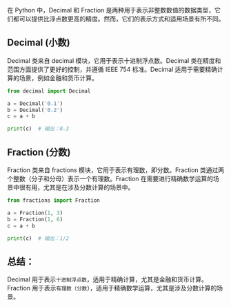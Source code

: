 在 Python 中，Decimal 和 Fraction 是两种用于表示非整数数值的数据类型，它们都可以提供比浮点数更高的精度。然而，它们的表示方式和适用场景有所不同。

## Decimal (小数)

Decimal 类来自 decimal 模块，它用于表示十进制浮点数。Decimal 类在精度和范围方面提供了更好的控制，并遵循 IEEE 754 标准。Decimal 适用于需要精确计算的场景，例如金融和货币计算。

```Python
from decimal import Decimal

a = Decimal('0.1')
b = Decimal('0.2')
c = a + b

print(c)  # 输出：0.3


```

## Fraction (分数)

Fraction 类来自 fractions 模块，它用于表示有理数，即分数。Fraction 类通过两个整数（分子和分母）表示一个有理数。Fraction 在需要进行精确数学运算的场景中很有用，尤其是在涉及分数计算的场景中。

```python
from fractions import Fraction

a = Fraction(1, 3)
b = Fraction(1, 6)
c = a + b

print(c)  # 输出：1/2

```

## 总结：

Decimal 用于表示`十进制浮点数`，适用于精确计算，尤其是金融和货币计算。
Fraction 用于表示`有理数（分数`），适用于精确数学运算，尤其是涉及分数计算的场景。
